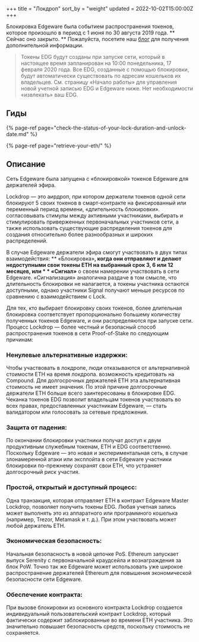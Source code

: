 +++
title = "Локдроп"
sort_by = "weight"
updated = 2022-10-02T15:00:00Z
+++

Блокировка Edgeware была событием распространения токенов, которое произошло в период с 1 июня по 30 августа 2019 года. ** Сейчас оно закрыто. ** Пожалуйста, посетите наш [блог](https://blog.edgewa.re/) для получения дополнительной информации.

>Токены EDG будут созданы при запуске сети, который в настоящее время запланирован на 10:00 понедельника, 17 февраля 2020 года. Все EDG, созданные с помощью блокировки, будут автоматически существовать по адресам кошельков их владельцев. См. страницу «Начало работы» для управления новой учетной записью EDG и Edgeware ниже. Нет необходимости «извлекать» ваш EDG.

## Гиды

{% page-ref page="check-the-status-of-your-lock-duration-and-unlock-date.md" %}

{% page-ref page="retrieve-your-eth/" %}

## Описание

Сеть Edgeware была запущена с «блокировкой» токенов Edgeware для держателей эфира.

Lockdrop — это аирдроп, при котором держатели токенов одной сети блокируют 5 своих токенов в смарт-контракте на фиксированный или переменный период времени, «длительность блокировки». согласовывать стимулы между активными участниками, выбирать и стимулировать приверженных первоначальных участников сети, а также использовать существующие распределения токенов для создания относительно более разнообразных и широких распределений.

В случае Edgeware держатели эфира смогут участвовать в двух типах взаимодействия: ** «Блокировка»**, когда они отправляют и делают недоступными свои токены ETH на выбранный срок 3, 6 или 12 месяцев, или * * «Сигнал»** о своем намерении участвовать в сети Edgeware. «Сигнализация» аналогична раздаче в том смысле, что длительность блокировки не налагается, а токены участника остаются доступными, однако участники Signal получают меньше ресурсов по сравнению с взаимодействием с Lock.

Для тех, кто выбирает блокировку своих токенов, более длительная блокировка соответствует пропорционально большему количеству полученных токенов Edgeware, и они распределяются при запуске сети. Процесс Lockdrop — более честный и безопасный способ распространения токенов в сети Proof-of-Stake по следующим причинам:

### Ненулевые альтернативные издержки:

Чтобы участвовать в локдропе, люди отказываются от альтернативной стоимости ETH на время локдропа. возможность кредитовать на Compound. Для долгосрочных держателей ETH эта альтернативная стоимость не имеет значения. По этой причине долгосрочные держатели ETH больше всего заинтересованы в блокировке EDG. Чеканка токенов EDG позволит владельцам токенов участвовать во всех правах, предоставленных участникам Edgeware, — стать валидатором или голосовать за сетевые предложения.

### Защита от падения:

По окончании блокировки участники получат доступ к двум продуктивным служебным токенам, ETH и EDG соответственно. Поскольку Edgeware — это новая и экспериментальная сеть, в случае злонамеренной атаки или эксплойта в сети Edgeware участники блокировки по-прежнему сохранят свои ETH, что устраняет долгосрочный риск участия.

### Простой, открытый и доступный процесс:

Одна транзакция, которая отправляет ETH в контракт Edgeware Master Lockdrop, позволяет получить токены EDG. Любая учетная запись может выполнять это из аппаратного или программного кошелька (например, Trezor, Metamask и т. д.). При этом участвовать может любой держатель ETH.

### Экономическая безопасность:

Начальная безопасность в новой цепочке PoS. Ethereum запускает выпуск Serenity с первоначальной краудсейла и вознаграждения за блок PoW. Точно так же Edgeware может использовать уже широкое распространение держателей Ethereum для повышения экономической безопасности сети Edgeware.

### Обеспечение контракта:

При вызове блокировки из основного контракта Lockdrop создается индивидуальный пользовательский контракт Lockdrop, который фактически содержит заблокированные во времени ETH участника. Это значительно повышает безопасность средств, поскольку стоимость не сохраняется.
